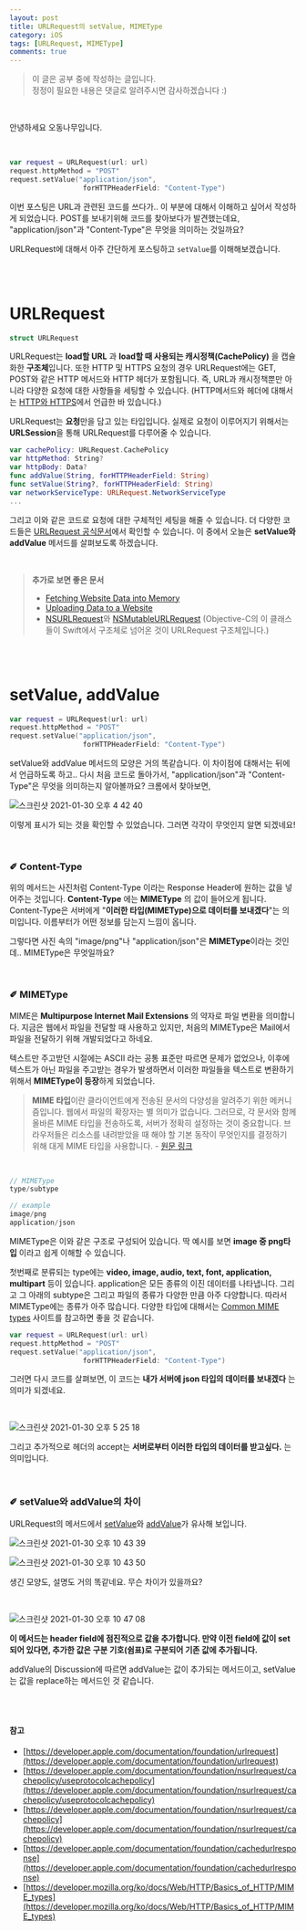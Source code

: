 ```yaml
---
layout: post
title: URLRequest의 setValue, MIMEType
category: iOS
tags: [URLRequest, MIMEType]
comments: true
---
```

>이 글은 공부 중에 작성하는 글입니다.       
>정정이 필요한 내용은 댓글로 알려주시면 감사하겠습니다 :)

<br>

안녕하세요 오동나무입니다.  

<br>


```swift
var request = URLRequest(url: url)
request.httpMethod = "POST"
request.setValue("application/json",
                  forHTTPHeaderField: "Content-Type")
```

이번 포스팅은 URL과 관련된 코드를 쓰다가.. 이 부분에 대해서 이해하고 싶어서 작성하게 되었습니다. POST를 보내기위해 코드를 찾아보다가 발견했는데요, "application/json"과 "Content-Type"은 무엇을 의미하는 것일까요? <br>

URLRequest에 대해서 아주 간단하게 포스팅하고 `setValue`를 이해해보겠습니다.

<br>
<br>

# URLRequest

```swift
struct URLRequest
```

URLRequest는 **load할 URL** 과 **load할 때 사용되는 캐시정책(CachePolicy)** 을 캡슐화한 **구조체**입니다. 또한  HTTP 및 HTTPS 요청의 경우  URLRequest에는 GET, POST와 같은 HTTP 메서드와 HTTP 헤더가 포함됩니다. 즉, URL과 캐시정책뿐만 아니라 다양한 요청에 대한 사항들을 세팅할 수 있습니다. (HTTP메서드와 헤더에 대해서는 [HTTP와 HTTPS](https://odong-tree.github.io/cs/2021/01/18/http/)에서 언급한 바 있습니다.) <br>

URLRequest는 **요청**만을 담고 있는 타입입니다. 실제로  요청이 이루어지기 위해서는 **URLSession**을 통해 URLRequest를 다루어줄 수 있습니다.
<br>

```swift
var cachePolicy: URLRequest.CachePolicy
var httpMethod: String?
var httpBody: Data?
func addValue(String, forHTTPHeaderField: String)
func setValue(String?, forHTTPHeaderField: String)
var networkServiceType: URLRequest.NetworkServiceType
...
```

그리고 이와 같은 코드로 요청에 대한 구체적인 세팅을 해줄 수 있습니다. 더 다양한 코드들은 [URLRequest 공식문서](https://developer.apple.com/documentation/foundation/urlrequest)에서 확인할 수 있습니다. 이 중에서 오늘은 **setValue와 addValue** 메서드를 살펴보도록  하겠습니다.

<br>


>**추가로 보면 좋은  문서**
>- [Fetching Website Data into Memory](https://developer.apple.com/documentation/foundation/url_loading_system/fetching_website_data_into_memory)
>- [Uploading Data to a Website](https://developer.apple.com/documentation/foundation/url_loading_system/uploading_data_to_a_website)
>- [NSURLRequest](https://developer.apple.com/documentation/foundation/nsurlrequest)와 [NSMutableURLRequest](https://developer.apple.com/documentation/foundation/nsmutableurlrequest)
   (Objective-C의 이 클래스들이 Swift에서 구조체로 넘어온 것이 URLRequest 구조체입니다.)




<br>
<br>

# setValue, addValue

```swift
var request = URLRequest(url: url)
request.httpMethod = "POST"
request.setValue("application/json",
                  forHTTPHeaderField: "Content-Type")
```

setValue와 addValue 메서드의 모양은 거의 똑같습니다. 이 차이점에 대해서는 뒤에서 언급하도록 하고.. 다시 처음 코드로 돌아가서, "application/json"과 "Content-Type"은 무엇을 의미하는지 알아볼까요? 크롬에서 찾아보면,

![스크린샷 2021-01-30 오후 4 42 40](https://user-images.githubusercontent.com/73867548/106350711-56b60100-631a-11eb-8569-94ebf97e927d.jpg)       

이렇게 표시가 되는 것을 확인할 수 있었습니다. 그러면 각각이 무엇인지 알면 되겠네요!

<br>

### ✐ Content-Type
위의 메서드는 사진처럼 Content-Type 이라는 Response Header에 원하는 값을 넣어주는 것입니다. **Content-Type** 에는 **MIMEType** 의 값이 들어오게 됩니다. Content-Type은 서버에게 "**이러한 타입(MIMEType)으로 데이터를 보내겠다**"는 의미입니다. 이름부터가 어떤 정보를 담는지 느낌이 옵니다. <br>

그렇다면 사진 속의 "image/png"나 "application/json"은 **MIMEType**이라는 것인데.. MIMEType은 무엇일까요?

<br>

### ✐ MIMEType
MIME은 **Multipurpose Internet Mail Extensions** 의 약자로 파일 변환을 의미합니다. 지금은  웹에서 파일을 전달할 때 사용하고 있지만, 처음의 MIMEType은 Mail에서 파일을  전달하기 위해 개발되었다고 하네요.  <br>

텍스트만 주고받던 시절에는 ASCII 라는 공통 표준만 따르면 문제가 없었으나, 이후에 텍스트가 아닌 파일을  주고받는 경우가 발생하면서 이러한 파일들을 텍스트로 변환하기 위해서 **MIMEType이  등장**하게 되었습니다. <br>


>**MIME 타입**이란 클라이언트에게 전송된 문서의 다양성을 알려주기 위한 메커니즘입니다. 웹에서 파일의 확장자는 별 의미가 없습니다. 그러므로, 각 문서와 함께 올바른 MIME 타입을 전송하도록, 서버가 정확히 설정하는 것이 중요합니다. 브라우저들은 리소스를 내려받았을 때 해야 할 기본 동작이 무엇인지를 결정하기 위해 대게 MIME 타입을 사용합니다. - [원문 링크](https://developer.mozilla.org/ko/docs/Web/HTTP/Basics_of_HTTP/MIME_types)

<br>


```swift
// MIMEType
type/subtype

// example
image/png
application/json
```

MIMEType은 이와 같은 구조로 구성되어 있습니다. 딱 예시를 보면 **image 중 png타입** 이라고 쉽게 이해할 수 있습니다. <br>

첫번째로 분류되는 type에는 **video, image, audio, text, font, application, multipart** 등이 있습니다. application은 모든 종류의 이진 데이터를 나타냅니다. 그리고 그 아래의 subtype은 그리고 파일의 종류가 다양한 만큼 아주 다양합니다. 따라서 MIMEType에는 종류가 아주 많습니다. 다양한 타입에 대해서는 [Common MIME types](https://developer.mozilla.org/en-US/docs/Web/HTTP/Basics_of_HTTP/MIME_types/Common_types) 사이트를 참고하면 좋을 것 같습니다. <br>

```swift
var request = URLRequest(url: url)
request.httpMethod = "POST"
request.setValue("application/json",
                  forHTTPHeaderField: "Content-Type")
```

그러면 다시 코드를 살펴보면, 이 코드는 **내가 서버에 json 타입의 데이터를 보내겠다** 는 의미가 되겠네요.

<br>

![스크린샷 2021-01-30 오후 5 25 18](https://user-images.githubusercontent.com/73867548/106351527-2f623280-6320-11eb-8fec-3ca1703ee496.jpg)         

그리고 추가적으로 헤더의 accept는 **서버로부터 이러한 타입의 데이터를 받고싶다.** 는 의미입니다.

<br>

### ✐ setValue와 addValue의 차이
URLRequest의  메서드에서 [setValue](https://developer.apple.com/documentation/foundation/urlrequest/2011447-setvalue)와 [addValue](https://developer.apple.com/documentation/foundation/urlrequest/2011522-addvalue)가  유사해 보입니다.

![스크린샷 2021-01-30 오후 10 43 39](https://user-images.githubusercontent.com/73867548/106357963-b200e700-634c-11eb-83c0-ca10e1d2c640.jpg)

![스크린샷 2021-01-30 오후 10 43 50](https://user-images.githubusercontent.com/73867548/106357976-c644e400-634c-11eb-8937-8351f20f0f80.jpg)

생긴 모양도, 설명도 거의 똑같네요. 무슨 차이가 있을까요?

<br>


![스크린샷 2021-01-30 오후 10 47 08](https://user-images.githubusercontent.com/73867548/106358045-1d4ab900-634d-11eb-942f-f8dca4ca446e.jpg)


**이 메서드는 header field에 점진적으로 값을 추가합니다. 만약 이전 field에 값이 set되어 있다면, 추가한 값은 구분 기호(쉼표)로 구분되어 기존 값에 추가됩니다.** <br>

addValue의 Discussion에 따르면 addValue는 값이 추가되는 메서드이고, setValue는 값을 replace하는 메서드인 것 같습니다.





<br>
<br>

#### 참고
- [https://developer.apple.com/documentation/foundation/urlrequest](https://developer.apple.com/documentation/foundation/urlrequest)
- [https://developer.apple.com/documentation/foundation/nsurlrequest/cachepolicy/useprotocolcachepolicy](https://developer.apple.com/documentation/foundation/nsurlrequest/cachepolicy/useprotocolcachepolicy)
- [https://developer.apple.com/documentation/foundation/nsurlrequest/cachepolicy](https://developer.apple.com/documentation/foundation/nsurlrequest/cachepolicy)
- [https://developer.apple.com/documentation/foundation/cachedurlresponse](https://developer.apple.com/documentation/foundation/cachedurlresponse)
- [https://developer.mozilla.org/ko/docs/Web/HTTP/Basics_of_HTTP/MIME_types](https://developer.mozilla.org/ko/docs/Web/HTTP/Basics_of_HTTP/MIME_types)





<br>
<br>
